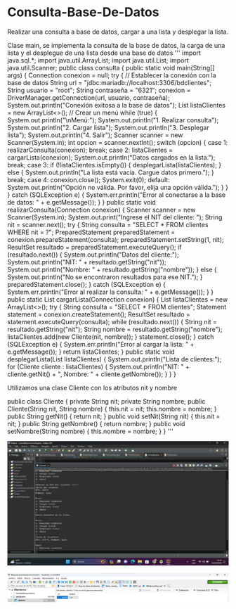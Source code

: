 # Consulta-Base-De-Datos

Realizar una consulta a base de datos, cargar a una lista y desplegar la lista.

Clase main, se implementa la consulta de la base de datos, la carga de una lista y el desplegue de una lista desde una base de datos
'''
import java.sql.*;
import java.util.ArrayList;
import java.util.List;
import java.util.Scanner;
public class consulta {
    public static void main(String[] args) {
        Connection conexion = null;
        try {
            // Establecer la conexión con la base de datos
            String url = "jdbc:mariadb://localhost:3306/bdclientes";
            String usuario = "root";
            String contraseña = "6321";
            conexion = DriverManager.getConnection(url, usuario, contraseña);
            System.out.println("Conexión exitosa a la base de datos");
            List<Cliente> listaClientes = new ArrayList<>();
            // Crear un menú
            while (true) {
                System.out.println("\nMenú:");
                System.out.println("1. Realizar consulta");
                System.out.println("2. Cargar lista");
                System.out.println("3. Desplegar lista");
                System.out.println("4. Salir");
                Scanner scanner = new Scanner(System.in);
                int opcion = scanner.nextInt();
                switch (opcion) {
                    case 1:
                        realizarConsulta(conexion);
                        break;
                    case 2:
                        listaClientes = cargarLista(conexion);
                        System.out.println("Datos cargados en la lista.");
                        break;
                    case 3:
                        if (!listaClientes.isEmpty()) {
                            desplegarLista(listaClientes);
                        } else {
                            System.out.println("La lista está vacía. Cargue datos primero.");
                        }
                        break;
                    case 4:
                        conexion.close();
                        System.exit(0);
                    default:
                        System.out.println("Opción no válida. Por favor, elija una opción válida.");
                }
            }
        } catch (SQLException e) {
            System.err.println("Error al conectarse a la base de datos: " + e.getMessage());
        }
    }
    public static void realizarConsulta(Connection conexion) {
        Scanner scanner = new Scanner(System.in);
        System.out.print("Ingrese el NIT del cliente: ");
        String nit = scanner.next();
        try {
            String consulta = "SELECT * FROM clientes WHERE nit = ?";
            PreparedStatement preparedStatement = conexion.prepareStatement(consulta);
            preparedStatement.setString(1, nit);
            ResultSet resultado = preparedStatement.executeQuery();
            if (resultado.next()) {
                System.out.println("Datos del cliente:");
                System.out.println("NIT: " + resultado.getString("nit"));
                System.out.println("Nombre: " + resultado.getString("nombre"));
            } else {
                System.out.println("No se encontraron resultados para ese NIT.");
            }
            preparedStatement.close();
        } catch (SQLException e) {
            System.err.println("Error al realizar la consulta: " + e.getMessage());
        }
    }
    public static List<Cliente> cargarLista(Connection conexion) {
        List<Cliente> listaClientes = new ArrayList<>();
        try {
            String consulta = "SELECT * FROM clientes";
            Statement statement = conexion.createStatement();
            ResultSet resultado = statement.executeQuery(consulta);
            while (resultado.next()) {
                String nit = resultado.getString("nit");
                String nombre = resultado.getString("nombre");
                listaClientes.add(new Cliente(nit, nombre));
            }
            statement.close();
        } catch (SQLException e) {
            System.err.println("Error al cargar la lista: " + e.getMessage());
        }
        return listaClientes;
    }
    public static void desplegarLista(List<Cliente> listaClientes) {
        System.out.println("Lista de clientes:");
        for (Cliente cliente : listaClientes) {
            System.out.println("NIT: " + cliente.getNit() + ", Nombre: " + cliente.getNombre());
        }
    }
}

Utilizamos una clase Cliente con los atributos nit y nombre

public class Cliente {
    private String nit;
    private String nombre;
    public Cliente(String nit, String nombre) {
        this.nit = nit;
        this.nombre = nombre;
    }
    public String getNit() {
        return nit;
    }
    public void setNit(String nit) {
        this.nit = nit;
    }
    public String getNombre() {
        return nombre;
    }
    public void setNombre(String nombre) {
        this.nombre = nombre;
    }
}
'''


![Resultado](https://github.com/rramirezg18/Consulta-Base-De-Datos/blob/main/Resultados.png)

![Base de Datos](https://github.com/rramirezg18/Consulta-Base-De-Datos/blob/main/base%20de%20datos.png)
